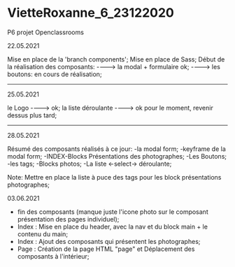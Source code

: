 # VietteRoxanne_6_23122020

P6 projet Openclassrooms

22.05.2021

Mise en place de la 'branch components';
Mise en place de Sass;
Début de la réalisation des composants:
----> la modal + formulaire ok;
----> les boutons: en cours de réalisation;

---

25.05.2021

le Logo ----> ok;
la liste déroulante ----> ok pour le moment, revenir dessus plus tard;

---

28.05.2021

Résumé des composants réalisés à ce jour:
-la modal form;
-keyframe de la modal form;
-INDEX-Blocks Présentations des photographes;
-Les Boutons;
-les tags;
-Blocks photos;
-La liste <-select-> déroulante;

Note:
Mettre en place la liste à puce des tags pour les block présentations photographes;

03.06.2021

- fin des composants (manque juste l'icone photo sur le composant présentation des pages individuel);
- Index : Mise en place du header, avec la nav et du block main + le contenu du main;
- Index : Ajout des composants qui présentent les photographes;
- Page : Création de la page HTML "page" et Déplacement des composants à l'intérieur;
